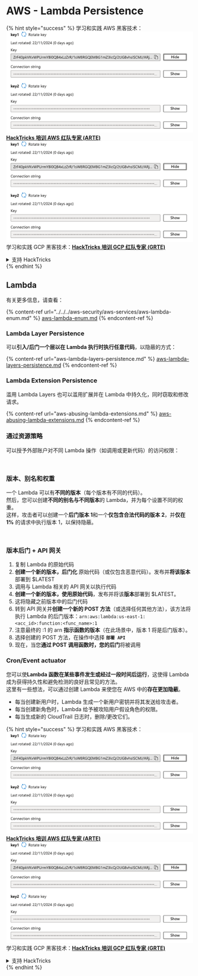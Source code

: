 # AWS - Lambda Persistence

{% hint style="success" %}
学习和实践 AWS 黑客技术：<img src="/.gitbook/assets/image.png" alt="" data-size="line">[**HackTricks 培训 AWS 红队专家 (ARTE)**](https://training.hacktricks.xyz/courses/arte)<img src="/.gitbook/assets/image.png" alt="" data-size="line">\
学习和实践 GCP 黑客技术：<img src="/.gitbook/assets/image (2).png" alt="" data-size="line">[**HackTricks 培训 GCP 红队专家 (GRTE)**<img src="/.gitbook/assets/image (2).png" alt="" data-size="line">](https://training.hacktricks.xyz/courses/grte)

<details>

<summary>支持 HackTricks</summary>

* 查看 [**订阅计划**](https://github.com/sponsors/carlospolop)!
* **加入** 💬 [**Discord 群组**](https://discord.gg/hRep4RUj7f) 或 [**Telegram 群组**](https://t.me/peass) 或 **在** **Twitter** 🐦 [**@hacktricks\_live**](https://twitter.com/hacktricks\_live)** 上关注我们。**
* **通过向** [**HackTricks**](https://github.com/carlospolop/hacktricks) 和 [**HackTricks Cloud**](https://github.com/carlospolop/hacktricks-cloud) GitHub 仓库提交 PR 分享黑客技巧。

</details>
{% endhint %}

## Lambda

有关更多信息，请查看：

{% content-ref url="../../../aws-security/aws-services/aws-lambda-enum.md" %}
[aws-lambda-enum.md](../../../aws-security/aws-services/aws-lambda-enum.md)
{% endcontent-ref %}

### Lambda Layer Persistence

可以**引入/后门一个层以在 Lambda 执行时执行任意代码**，以隐蔽的方式：

{% content-ref url="aws-lambda-layers-persistence.md" %}
[aws-lambda-layers-persistence.md](aws-lambda-layers-persistence.md)
{% endcontent-ref %}

### Lambda Extension Persistence

滥用 Lambda Layers 也可以滥用扩展并在 Lambda 中持久化，同时窃取和修改请求。

{% content-ref url="aws-abusing-lambda-extensions.md" %}
[aws-abusing-lambda-extensions.md](aws-abusing-lambda-extensions.md)
{% endcontent-ref %}

### 通过资源策略

可以授予外部账户对不同 Lambda 操作（如调用或更新代码）的访问权限：

<figure><img src="../../../../.gitbook/assets/image (2) (1) (2) (2).png" alt=""><figcaption></figcaption></figure>

### 版本、别名和权重

一个 Lambda 可以有**不同的版本**（每个版本有不同的代码）。\
然后，您可以创建**不同的别名与不同版本**的 Lambda，并为每个设置不同的权重。\
这样，攻击者可以创建一个**后门版本 1**和一个**仅包含合法代码的版本 2**，并**仅在 1%** 的请求中执行版本 1，以保持隐蔽。

<figure><img src="../../../../.gitbook/assets/image (2) (2).png" alt=""><figcaption></figcaption></figure>

### 版本后门 + API 网关

1. 复制 Lambda 的原始代码
2. **创建一个新的版本，后门化** 原始代码（或仅包含恶意代码）。发布并**将该版本**部署到 $LATEST
1. 调用与 Lambda 相关的 API 网关以执行代码
3. **创建一个新的版本，使用原始代码**，发布并将该**版本**部署到 $LATEST。
1. 这将隐藏之前版本中的后门代码
4. 转到 API 网关并**创建一个新的 POST 方法**（或选择任何其他方法），该方法将执行 Lambda 的后门版本：`arn:aws:lambda:us-east-1:<acc_id>:function:<func_name>:1`
1. 注意最终的 :1 的 arn **指示函数的版本**（在此场景中，版本 1 将是后门版本）。
5. 选择创建的 POST 方法，在操作中选择 **`部署 API`**
6. 现在，当您**通过 POST 调用函数时，您的后门**将被调用

### Cron/Event actuator

您可以使**Lambda 函数在某些事件发生或经过一段时间后运行**，这使得 Lambda 成为获得持久性和避免检测的良好且常见的方法。\
这里有一些想法，可以通过创建 Lambda 来使您在 AWS 中的**存在更加隐蔽**。

* 每当创建新用户时，Lambda 生成一个新用户密钥并将其发送给攻击者。
* 每当创建新角色时，Lambda 给予被攻陷用户假设角色的权限。
* 每当生成新的 CloudTrail 日志时，删除/更改它们。

{% hint style="success" %}
学习和实践 AWS 黑客技术：<img src="/.gitbook/assets/image.png" alt="" data-size="line">[**HackTricks 培训 AWS 红队专家 (ARTE)**](https://training.hacktricks.xyz/courses/arte)<img src="/.gitbook/assets/image.png" alt="" data-size="line">\
学习和实践 GCP 黑客技术：<img src="/.gitbook/assets/image (2).png" alt="" data-size="line">[**HackTricks 培训 GCP 红队专家 (GRTE)**<img src="/.gitbook/assets/image (2).png" alt="" data-size="line">](https://training.hacktricks.xyz/courses/grte)

<details>

<summary>支持 HackTricks</summary>

* 查看 [**订阅计划**](https://github.com/sponsors/carlospolop)!
* **加入** 💬 [**Discord 群组**](https://discord.gg/hRep4RUj7f) 或 [**Telegram 群组**](https://t.me/peass) 或 **在** **Twitter** 🐦 [**@hacktricks\_live**](https://twitter.com/hacktricks\_live)** 上关注我们。**
* **通过向** [**HackTricks**](https://github.com/carlospolop/hacktricks) 和 [**HackTricks Cloud**](https://github.com/carlospolop/hacktricks-cloud) GitHub 仓库提交 PR 分享黑客技巧。

</details>
{% endhint %}
